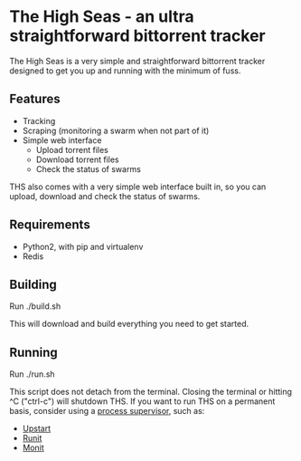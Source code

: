 The High Seas - an ultra straightforward bittorrent tracker
===========================================================

The High Seas is a very simple and straightforward bittorrent tracker
designed to get you up and running with the minimum of fuss.

Features
--------

* Tracking
* Scraping (monitoring a swarm when not part of it)
* Simple web interface
    - Upload torrent files
    - Download torrent files
    - Check the status of swarms

THS also comes with a very simple web interface built in, so you can
upload, download and check the status of swarms.

Requirements
------------

* Python2, with pip and virtualenv
* Redis

Building
--------

Run ./build.sh

This will download and build everything you need to get started.

Running
-------

Run ./run.sh

This script does not detach from the terminal.  Closing the terminal
or hitting ^C ("ctrl-c") will shutdown THS.  If you want to run THS on
a permanent basis, consider using a [process
supervisor](http://en.wikipedia.org/wiki/Process_supervision), such as:

* [Upstart](http://upstart.ubuntu.com/)
* [Runit](http://mmonit.com/monit/)
* [Monit](http://smarden.org/runit/)